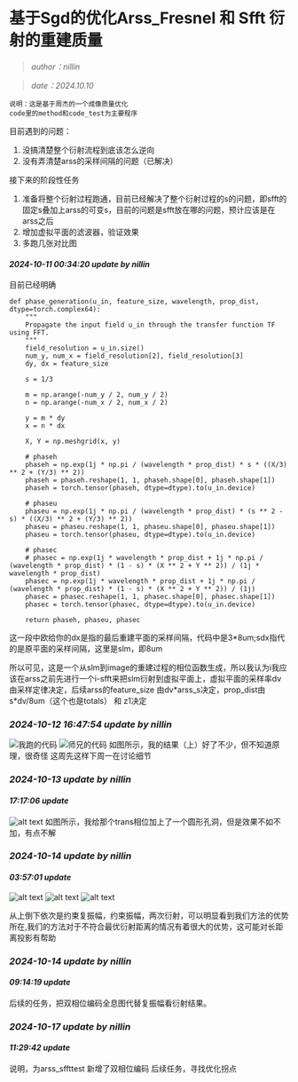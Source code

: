 # 基于Sgd的优化Arss_Fresnel 和 Sfft 衍射的重建质量

> *author：nillin*

> *date：2024.10.10*

    说明：这是基于周杰的一个成像质量优化
    code里的method和code_test为主要程序

目前遇到的问题：

1. 没搞清楚整个衍射流程到底该怎么逆向
2. 没有弄清楚arss的采样间隔的问题（已解决）

接下来的阶段性任务

1. 准备将整个衍射过程跑通，目前已经解决了整个衍射过程的s的问题，即sfft的固定s叠加上arss的可变s，目前的问题是sfft放在哪的问题，预计应该是在arss之后
2. 增加虚拟平面的滤波器，验证效果
3. 多跑几张对比图

#### *2024-10-11 00:34:20 update by nillin*

目前已经明确

```
def phase_generation(u_in, feature_size, wavelength, prop_dist, dtype=torch.complex64):
    """
    Propagate the input field u_in through the transfer function TF using FFT.
    """
    field_resolution = u_in.size()
    num_y, num_x = field_resolution[2], field_resolution[3]
    dy, dx = feature_size

    s = 1/3

    m = np.arange(-num_y / 2, num_y / 2)
    n = np.arange(-num_x / 2, num_x / 2)

    y = m * dy
    x = n * dx

    X, Y = np.meshgrid(x, y)

    # phaseh
    phaseh = np.exp(1j * np.pi / (wavelength * prop_dist) * s * ((X/3) ** 2 + (Y/3) ** 2))
    phaseh = phaseh.reshape(1, 1, phaseh.shape[0], phaseh.shape[1])
    phaseh = torch.tensor(phaseh, dtype=dtype).to(u_in.device)

    # phaseu
    phaseu = np.exp(1j * np.pi / (wavelength * prop_dist) * (s ** 2 - s) * ((X/3) ** 2 + (Y/3) ** 2))
    phaseu = phaseu.reshape(1, 1, phaseu.shape[0], phaseu.shape[1])
    phaseu = torch.tensor(phaseu, dtype=dtype).to(u_in.device)

    # phasec
    # phasec = np.exp(1j * wavelength * prop_dist + 1j * np.pi / (wavelength * prop_dist) * (1 - s) * (X ** 2 + Y ** 2)) / (1j * wavelength * prop_dist)
    phasec = np.exp(1j * wavelength * prop_dist + 1j * np.pi / (wavelength * prop_dist) * (1 - s) * (X ** 2 + Y ** 2)) / (1j)
    phasec = phasec.reshape(1, 1, phasec.shape[0], phasec.shape[1])
    phasec = torch.tensor(phasec, dtype=dtype).to(u_in.device)

    return phaseh, phaseu, phasec
```

这一段中欧给你的dx是指的最后重建平面的采样间隔，代码中是3*8um;sdx指代的是原平面的采样间隔，这里是slm，即8um

所以可见，这是一个从slm到image的重建过程的相位函数生成，所以我认为i我应该在arss之前先进行一个i-sfft来把slm衍射到虚拟平面上，虚拟平面的采样率dv由采样定律决定，后续arss的feature_size 由dv\*arss_s决定，prop_dist由s\*dv/8um（这个也是totals） 和 z1决定

### *2024-10-12 16:47:54 update by nillin*

![我跑的代码](result/beta1.png)
![师兄的代码](result/image1.png)
如图所示，我的结果（上）好了不少，但不知道原理，很奇怪
这周先这样下周一在讨论细节

### *2024-10-13 update by nillin*

#### *17:17:06 update*

![alt text](result/beta2WighRect.png)
    如图所示，我给那个trans相位加上了一个圆形孔洞，但是效果不如不加，有点不解

### *2024-10-14 update by nillin*

#### *03:57:01 update*

![alt text](result/beta3.png)
![alt text](result/beta3withjustamp.png)
![alt text](result/beta3withnosgd.png)

从上倒下依次是约束复振幅，约束振幅，两次衍射，可以明显看到我们方法的优势所在,我们的方法对于不符合最优衍射距离的情况有着很大的优势，这可能对长距离投影有帮助

### *2024-10-14 update by nillin*

#### *09:14:19 update*

后续的任务，把双相位编码全息图代替复振幅看衍射结果。

### *2024-10-17 update by nillin*
#### *11:29:42 update*
说明，为arss_sffttest 新增了双相位编码
后续任务，寻找优化拐点
